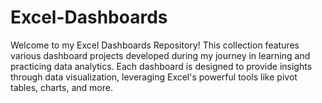 # Excel-Dashboards
Welcome to my Excel Dashboards Repository! This collection features various dashboard projects developed during my journey in learning and practicing data analytics. Each dashboard is designed to provide insights through data visualization, leveraging Excel's powerful tools like pivot tables, charts, and more.
